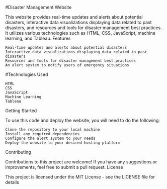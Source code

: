 #Disaster Management Website

This website provides real-time updates and alerts about potential disasters, interactive data visualizations displaying data related to past disasters, and resources and tools for disaster management best practices. It utilizes various technologies such as HTML, CSS, JavaScript, machine learning, and Tableau.
Features

    Real-time updates and alerts about potential disasters
    Interactive data visualizations displaying data related to past disasters
    Resources and tools for disaster management best practices
    An alert system to notify users of emergency situations

#Technologies Used

    HTML
    CSS
    JavaScript
    Machine Learning
    Tableau

Getting Started

To use this code and deploy the website, you will need to do the following:

    Clone the repository to your local machine
    Install any required dependencies
    Configure the alert system to your needs
    Deploy the website to your desired hosting platform

Contributing

Contributions to this project are welcome! If you have any suggestions or improvements, feel free to submit a pull request.
License

This project is licensed under the MIT License - see the LICENSE file for details
